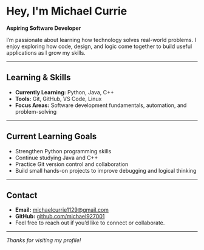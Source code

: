 

#  Hey, I'm Michael Currie

 **Aspiring Software Developer**

I’m passionate about learning how technology solves real-world problems. I enjoy exploring how code, design, and logic come together to build useful applications as I grow my skills.

---

##  Learning & Skills
- **Currently Learning:** Python, Java, C++
- **Tools:** Git, GitHub, VS Code, Linux
- **Focus Areas:** Software development fundamentals, automation, and problem-solving

---

##  Current Learning Goals
- Strengthen Python programming skills  
- Continue studying Java and C++  
- Practice Git version control and collaboration  
- Build small hands-on projects to improve debugging and logical thinking  

---

##  Contact
- **Email:** michaelcurrie1129@gmail.com  
- **GitHub:** [github.com/michael927001](https://github.com/michael927001)
- Feel free to reach out if you’d like to connect or collaborate.

---

 *Thanks for visiting my profile!*
